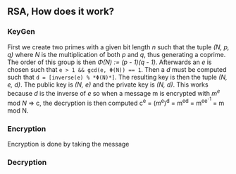 ## RSA, How does it work?
### KeyGen
First we create two primes with a given bit length *n* such that the tuple *(N, p, q)* where *N* is the multiplication of both *p* and *q*, thus generating a coprime. The order of this group is then *Φ(N) := (p - 1)(q - 1)*.
Afterwards an *e* is chosen such that `e > 1 && gcd(e, Φ(N)) == 1`. Then a *d* must be computed such that `d = [inverse(e) % *Φ(N)*]`. The resulting key is then the tuple *(N, e, d)*. The public key is *(N, e)* and the private key is *(N, d)*. This works because *d* is the inverse of *e* so when a message m is encrypted with *m*<sup>*e*</sup> mod *N* => c, the decryption is then computed c<sup>e</sup> = (*m*<sup>e</sup>)<sup>d</sup> = m<sup>ed</sup> = m<sup>ee<sup>-1</sup></sup> = m mod N.

### Encryption
Encryption is done by taking the message 
### Decryption
